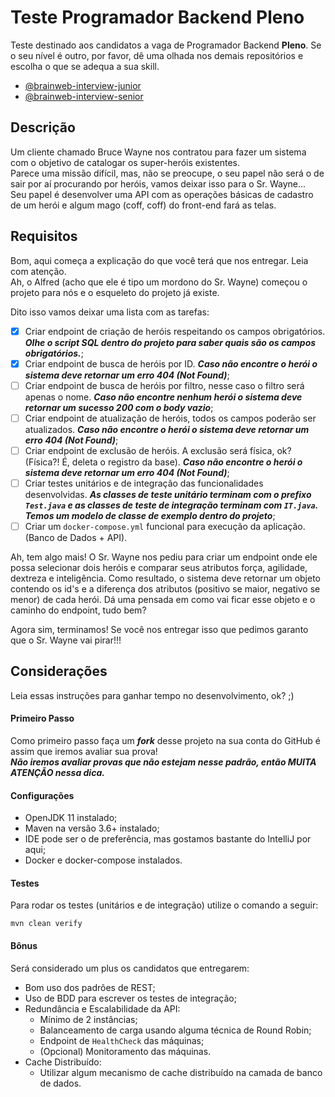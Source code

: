 # Teste Programador Backend Pleno
Teste destinado aos candidatos a vaga de Programador Backend <b>Pleno</b>. Se o seu nível é outro, por favor, dê uma olhada nos demais repositórios e escolha o que se adequa a sua skill. 
- [@brainweb-interview-junior](https://github.com/brainweb-br/interview-junior)
- [@brainweb-interview-senior](https://github.com/brainweb-br/interview-senior)

## Descrição
Um cliente chamado Bruce Wayne nos contratou para fazer um sistema com o objetivo de catalogar os super-heróis existentes.
</br>
Parece uma missão difícil, mas, não se preocupe, o seu papel não será o de sair por aí procurando por heróis, vamos deixar isso para o Sr. Wayne...
</br>
Seu papel é desenvolver uma API com as operações básicas de cadastro de um herói e algum mago (coff, coff) do front-end fará as telas.
</br>

## Requisitos
Bom, aqui começa a explicação do que você terá que nos entregar. Leia com atenção.
</br>
Ah, o Alfred (acho que ele é tipo um mordono do Sr. Wayne) começou o projeto para nós e o esqueleto do projeto já existe.
<p> Dito isso vamos deixar uma lista com as tarefas:

- [x] Criar endpoint de criação de heróis respeitando os campos obrigatórios. ***Olhe o script SQL dentro do projeto para saber quais são os campos obrigatórios.***;
- [x] Criar endpoint de busca de heróis por ID. ***Caso não encontre o herói o sistema deve retornar um erro 404 (Not Found)***;
- [ ] Criar endpoint de busca de heróis por filtro, nesse caso o filtro será apenas o nome. ***Caso não encontre nenhum herói o sistema deve retornar um sucesso 200 com o body vazio***;
- [ ] Criar endpoint de atualização de heróis, todos os campos poderão ser atualizados. ***Caso não encontre o herói o sistema deve retornar um erro 404 (Not Found)***;
- [ ] Criar endpoint de exclusão de heróis. A exclusão será física, ok? (Física?! É, deleta o registro da base). ***Caso não encontre o herói o sistema deve retornar um erro 404 (Not Found)***;
- [ ] Criar testes unitários e de integração das funcionalidades desenvolvidas. ***As classes de teste unitário terminam com o prefixo `Test.java` e as classes de teste de integração terminam com `IT.java`. Temos um modelo de classe de exemplo dentro do projeto***; 
- [ ] Criar um `docker-compose.yml` funcional para execução da aplicação. (Banco de Dados + API).

Ah, tem algo mais! O Sr. Wayne nos pediu para criar um endpoint onde ele possa selecionar dois heróis e comparar seus atributos força, agilidade, dextreza e inteligência. Como resultado, o sistema deve retornar um objeto contendo os id's e a diferença dos atributos (positivo se maior, negativo se menor) de cada herói. Dá uma pensada em como vai ficar esse objeto e o caminho do endpoint, tudo bem?
<p>
Agora sim, terminamos! Se você nos entregar isso que pedimos garanto que o Sr. Wayne vai pirar!!!

## Considerações
Leia essas instruções para ganhar tempo no desenvolvimento, ok? ;)
</br>
#### Primeiro Passo
Como primeiro passo faça um ***fork*** desse projeto na sua conta do GitHub é assim que iremos avaliar sua prova!</br>
***Não iremos avaliar provas que não estejam nesse padrão, então MUITA ATENÇÃO nessa dica.***
#### Configurações
- OpenJDK 11 instalado;
- Maven na versão 3.6+ instalado;
- IDE pode ser o de preferência, mas gostamos bastante do IntelliJ por aqui;
- Docker e docker-compose instalados.

#### Testes
Para rodar os testes (unitários e de integração) utilize o comando a seguir:
```
mvn clean verify
```

#### Bônus
Será considerado um plus os candidatos que entregarem:
- Bom uso dos padrões de REST;
- Uso de BDD para escrever os testes de integração;
- Redundância e Escalabilidade da API:
    - Mínimo de 2 instâncias;
    - Balanceamento de carga usando alguma técnica de Round Robin;
    - Endpoint de `HealthCheck` das máquinas;
    - (Opcional) Monitoramento das máquinas.
- Cache Distribuído:
    - Utilizar algum mecanismo de cache distribuído na camada de banco de dados. 
 
